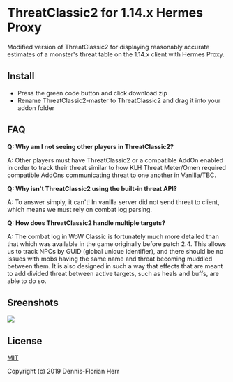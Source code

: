 # ThreatClassic2 for 1.14.x Hermes Proxy
Modified version of ThreatClassic2 for displaying reasonably accurate estimates of a monster's threat table on the 1.14.x client with Hermes Proxy.


## Install
 - Press the green code button and click download zip
 - Rename ThreatClassic2-master to ThreatClassic2 and drag it into your addon folder

## FAQ

**Q: Why am I not seeing other players in ThreatClassic2?**
 
A: Other players must have ThreatClassic2 or a compatible AddOn enabled in order to track their threat similar to how KLH Threat Meter/Omen required compatible AddOns communicating threat to one another in Vanilla/TBC.

**Q: Why isn't ThreatClassic2 using the built-in threat API?**

A: To answer simply, it can't! In vanilla server did not send threat to client, which means we must rely on combat log parsing.

**Q: How does ThreatClassic2 handle multiple targets?**

A: The combat log in WoW Classic is fortunately much more detailed than that which was available in the game originally before patch 2.4. This allows us to track NPCs by GUID (global unique identifier), and there should be no issues with mobs having the same name and threat becoming muddled between them. It is also designed in such a way that effects that are meant to add divided threat between active targets, such as heals and buffs, are able to do so.

## Sreenshots
<img src="https://i.imgur.com/7ipFacm.png">

## License

[MIT](license/ThreatClassic2)

Copyright (c) 2019 Dennis-Florian Herr

